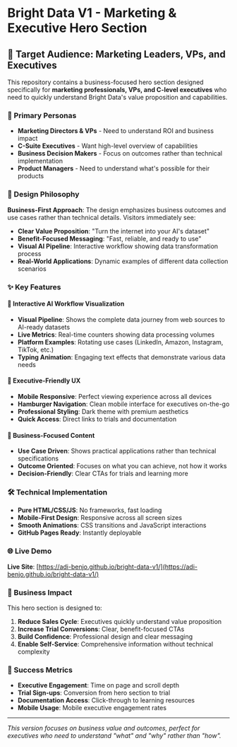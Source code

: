 # Bright Data V1 - Marketing & Executive Hero Section

## 🎯 Target Audience: Marketing Leaders, VPs, and Executives

This repository contains a business-focused hero section designed specifically for **marketing professionals, VPs, and C-level executives** who need to quickly understand Bright Data's value proposition and capabilities.

### 👥 Primary Personas

- **Marketing Directors & VPs** - Need to understand ROI and business impact
- **C-Suite Executives** - Want high-level overview of capabilities  
- **Business Decision Makers** - Focus on outcomes rather than technical implementation
- **Product Managers** - Need to understand what's possible for their products

### 🎨 Design Philosophy

**Business-First Approach**: The design emphasizes business outcomes and use cases rather than technical details. Visitors immediately see:

- **Clear Value Proposition**: "Turn the internet into your AI's dataset"
- **Benefit-Focused Messaging**: "Fast, reliable, and ready to use"
- **Visual AI Pipeline**: Interactive workflow showing data transformation process
- **Real-World Applications**: Dynamic examples of different data collection scenarios

### ✨ Key Features

#### 🚀 Interactive AI Workflow Visualization
- **Visual Pipeline**: Shows the complete data journey from web sources to AI-ready datasets
- **Live Metrics**: Real-time counters showing data processing volumes
- **Platform Examples**: Rotating use cases (LinkedIn, Amazon, Instagram, TikTok, etc.)
- **Typing Animation**: Engaging text effects that demonstrate various data needs

#### 📱 Executive-Friendly UX
- **Mobile Responsive**: Perfect viewing experience across all devices
- **Hamburger Navigation**: Clean mobile interface for executives on-the-go
- **Professional Styling**: Dark theme with premium aesthetics
- **Quick Access**: Direct links to trials and documentation

#### 🎯 Business-Focused Content
- **Use Case Driven**: Shows practical applications rather than technical specifications
- **Outcome Oriented**: Focuses on what you can achieve, not how it works
- **Decision-Friendly**: Clear CTAs for trials and learning more

### 🛠 Technical Implementation

- **Pure HTML/CSS/JS**: No frameworks, fast loading
- **Mobile-First Design**: Responsive across all screen sizes
- **Smooth Animations**: CSS transitions and JavaScript interactions
- **GitHub Pages Ready**: Instantly deployable

### 🌐 Live Demo

**Live Site**: [https://adi-benjo.github.io/bright-data-v1/](https://adi-benjo.github.io/bright-data-v1/)

### 💼 Business Impact

This hero section is designed to:

1. **Reduce Sales Cycle**: Executives quickly understand value proposition
2. **Increase Trial Conversions**: Clear, benefit-focused CTAs
3. **Build Confidence**: Professional design and clear messaging
4. **Enable Self-Service**: Comprehensive information without technical complexity

### 🎯 Success Metrics

- **Executive Engagement**: Time on page and scroll depth
- **Trial Sign-ups**: Conversion from hero section to trial
- **Documentation Access**: Click-through to learning resources
- **Mobile Usage**: Mobile executive engagement rates

---

*This version focuses on business value and outcomes, perfect for executives who need to understand "what" and "why" rather than "how".*